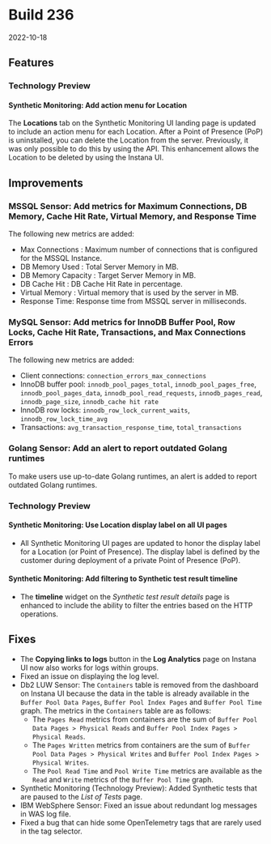 # Build 236

2022-10-18

## Features

### Technology Preview

#### Synthetic Monitoring: Add action menu for Location

The **Locations** tab on the Synthetic Monitoring UI landing page is updated to include an action menu for each Location. After a Point of Presence (PoP) is uninstalled, you can delete the Location from the server. Previously, it was only possible to do this by using the API. This enhancement allows the Location to be deleted by using the Instana UI.

## Improvements

### MSSQL Sensor: Add metrics for Maximum Connections, DB Memory, Cache Hit Rate, Virtual Memory, and Response Time

The following new metrics are added:

- Max Connections : Maximum number of connections that is configured for the MSSQL Instance.
- DB Memory Used : Total Server Memory in MB.
- DB Memory Capacity : Target Server Memory in MB.
- DB Cache Hit : DB Cache Hit Rate in percentage.
- Virtual Memory : Virtual memory that is used by the server in MB.
- Response Time: Response time from MSSQL server in milliseconds.

### MySQL Sensor: Add metrics for InnoDB Buffer Pool, Row Locks, Cache Hit Rate, Transactions, and Max Connections Errors

The following new metrics are added:

- Client connections: `connection_errors_max_connections`
- InnoDB buffer pool: `innodb_pool_pages_total`, `innodb_pool_pages_free`, `innodb_pool_pages_data`, `innodb_pool_read_requests`, `innodb_pages_read`, `innodb_page_size`, `innodb_cache hit rate`
- InnoDB row locks: `innodb_row_lock_current_waits`, `innodb_row_lock_time_avg`
- Transactions: `avg_transaction_response_time`, `total_transactions`

### Golang Sensor: Add an alert to report outdated Golang runtimes

To make users use up-to-date Golang runtimes, an alert is added to report outdated Golang runtimes.

### Technology Preview

#### Synthetic Monitoring: Use Location display label on all UI pages

* All Synthetic Monitoring UI pages are updated to honor the display label for a Location (or Point of Presence). The display label is defined by the customer during deployment of a private Point of Presence (PoP).

#### Synthetic Monitoring: Add filtering to Synthetic test result timeline

* The **timeline** widget on the _Synthetic test result details_ page is enhanced to include the ability to filter the entries based on the HTTP operations.

## Fixes

* The **Copying links to logs** button in the **Log Analytics** page on Instana UI now also works for logs within groups.
* Fixed an issue on displaying the log level.
* Db2 LUW Sensor: The `Containers` table is removed from the dashboard on Instana UI because the data in the table is already available in the `Buffer Pool Data Pages`, `Buffer Pool Index Pages` and `Buffer Pool Time` graph.
  The metrics in the `Containers` table are as follows:
    - The `Pages Read` metrics from containers are the sum of `Buffer Pool Data Pages > Physical Reads`  and `Buffer Pool Index Pages > Physical Reads`.
    - The `Pages Written` metrics from containers are the sum of `Buffer Pool Data Pages > Physical Writes` and `Buffer Pool Index Pages > Physical Writes`.
    - The `Pool Read Time` and `Pool Write Time` metrics are available as the `Read` and `Write` metrics of the `Buffer Pool Time` graph.
* Synthetic Monitoring (Technology Preview): Added Synthetic tests that are paused to the _List of Tests_ page.
* IBM WebSphere Sensor: Fixed an issue about redundant log messages in WAS log file.
* Fixed a bug that can hide some OpenTelemetry tags that are rarely used in the tag selector.
